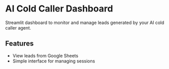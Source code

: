 # AI Cold Caller Dashboard

Streamlit dashboard to monitor and manage leads generated by your AI cold caller agent.

## Features

- View leads from Google Sheets
- Simple interface for managing sessions
